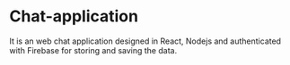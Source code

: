# Chat-application
It is an web chat application designed in React, Nodejs and authenticated with Firebase for storing and saving the data. 

